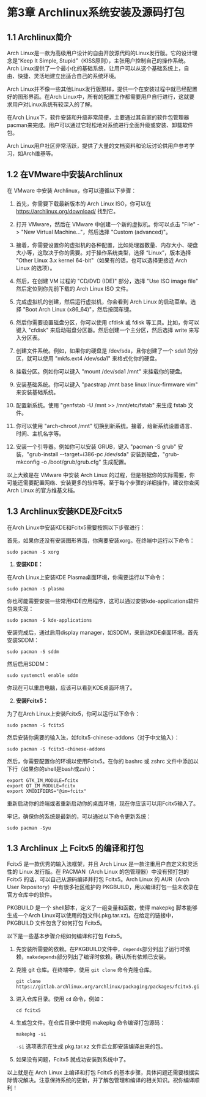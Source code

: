# 第3章 Archlinux系统安装及源码打包

## 1.1 Archlinux简介

Arch Linux是一款为高级用户设计的自由开放源代码的Linux发行版。它的设计理念是“Keep It Simple, Stupid”（KISS原则），主张用户控制自己的操作系统。Arch Linux提供了一个最小化的基础系统，让用户可以从这个基础系统上，自由、快捷、灵活地建立出适合自己的系统环境。

Arch Linux并不像一些其他Linux发行版那样，提供一个在安装过程中就已经配置好的图形界面。在Arch Linux中，所有的配置工作都需要用户自行进行，这就要求用户对Linux系统有较深入的了解。

在Arch Linux下，软件安装和升级非常简便，主要通过其自家的软件包管理器pacman来完成。用户可以通过它轻松地对系统进行全面升级或安装、卸载软件包。

Arch Linux用户社区非常活跃，提供了大量的文档资料和论坛讨论供用户参考学习，如Arch维基等。

## 1.2 在VMware中安装Archlinux

在 VMware 中安装 Archlinux，你可以遵循以下步骤：

1. 首先，你需要下载最新版本的 Arch Linux ISO，你可以在 https://archlinux.org/download/ 找到它。

2. 打开 VMware，然后在 VMware 中创建一个新的虚拟机。你可以点击 "File" -> "New Virtual Machine..."，然后选择 "Custom (advanced)"。

3. 接着，你需要设置你的虚拟机的各种配置，比如处理器数量、内存大小、硬盘大小等，这取决于你的需要。对于操作系统类型，选择 “Linux”，版本选择 "Other Linux 3.x kernel 64-bit"（如果有的话，也可以选择更接近 Arch Linux 的选项）。

4. 然后，在创建 VM 过程的 "CD/DVD (IDE)" 部分，选择 "Use ISO image file" 然后定位到你先前下载的 Arch Linux ISO 文件。

5. 完成虚拟机的创建，然后运行虚拟机，你会看到 Arch Linux 的启动菜单。选择 "Boot Arch Linux (x86_64)"，然后按回车键。

6. 然后你需要设置磁盘分区，你可以使用 cfdisk 或 fdisk 等工具。比如，你可以键入 "cfdisk" 来启动磁盘分区器。然后创建一个主分区，然后选择 write 来写入分区表。

7. 创建文件系统。例如，如果你的硬盘是 /dev/sda，且你创建了一个 sda1 的分区，就可以使用 "mkfs.ext4 /dev/sda1" 来格式化你的硬盘。

8. 挂载分区。例如你可以键入 "mount /dev/sda1 /mnt" 来挂载你的硬盘。

9. 安装基础系统。你可以键入 "pacstrap /mnt base linux linux-firmware vim" 来安装基础系统。

10. 配置新系统。使用 "genfstab -U /mnt >> /mnt/etc/fstab" 来生成 fstab 文件。

11. 你可以使用 "arch-chroot /mnt" 切换到新系统。接着，给新系统设置语言、时间、主机名字等。

12. 安装一个引导器。例如你可以安装 GRUB，键入 "pacman -S grub" 安装，"grub-install --target=i386-pc /dev/sda" 安装到硬盘，"grub-mkconfig -o /boot/grub/grub.cfg" 生成配置。

以上大致是在 VMware 中安装 Arch Linux 的过程，但是根据你的实际需要，你可能还需要配置网络、安装更多的软件等。至于每个步骤的详细操作，建议你查阅 Arch Linux 的官方维基文档。

## 1.3 Archlinux安装KDE及Fcitx5

在Arch Linux中安装KDE和Fcitx5需要按照以下步骤进行：

首先，如果你还没有安装图形界面，你需要安装xorg。在终端中运行以下命令：
```
sudo pacman -S xorg
```

1. **安装KDE：**

在Arch Linux上安装KDE Plasma桌面环境，你需要运行以下命令：

```
sudo pacman -S plasma
```

你也可能需要安装一些常用KDE应用程序，这可以通过安装kde-applications软件包来实现：

```
sudo pacman -S kde-applications
```

安装完成后，通过启用display manager，如SDDM，来启动KDE桌面环境。首先安装SDDM：

```
sudo pacman -S sddm
```

然后启用SDDM：

```
sudo systemctl enable sddm
```

你现在可以重启电脑，应该可以看到KDE桌面环境了。

2. **安装Fcitx5：**

为了在Arch Linux上安装Fcitx5，你可以运行以下命令：

```
sudo pacman -S fcitx5
```

然后安装你需要的输入法，如fcitx5-chinese-addons（对于中文输入）：

```
sudo pacman -S fcitx5-chinese-addons
```

然后，你需要配置你的环境以使用Fcitx5。在你的 bashrc 或 zshrc 文件中添加以下行（如果你的shell是bash或zsh）：

```
export GTK_IM_MODULE=fcitx
export QT_IM_MODULE=fcitx
export XMODIFIERS="@im=fcitx"
```

重新启动你的终端或者重新启动你的桌面环境，现在你应该可以用Fcitx5输入了。

牢记，确保你的系统是最新的，可以通过以下命令更新系统：

```
sudo pacman -Syu
```

## 1.3 Archlinux 上 Fcitx5 的编译和打包

Fcitx5 是一款优秀的输入法框架，并且 Arch Linux 是一款注重用户自定义和灵活性的 Linux 发行版。在 PACMAN（Arch Linux 的包管理器）中没有预打包的 Fcitx5 的话，可以自己从源码编译并打包 Fcitx5。Arch Linux 的 AUR（Arch User Repository）中有很多社区维护的 PKGBUILD，用以编译打包一些未收录在官方仓库中的软件。

PKGBUILD 是一个 shell脚本，定义了一组变量和函数，使得 makepkg 脚本能够生成一个Arch Linux可以使用的包文件(.pkg.tar.xz)。在给定的链接中，PKGBUILD 文件包含了如何打包 Fcitx5。

以下是一些基本步骤介绍如何编译和打包 Fcitx5。

1. 先安装所需要的依赖。在PKGBUILD文件中，`depends`部分列出了运行时依赖，`makedepends`部分列出了编译时依赖。确认所有依赖已安装。

2. 克隆 git 仓库。在终端中，使用 `git clone` 命令克隆仓库。

    ```
    git clone https://gitlab.archlinux.org/archlinux/packaging/packages/fcitx5.git
    ```

3. 进入仓库目录。使用 `cd` 命令，例如：

    ```
    cd fcitx5
    ```

4. 生成包文件。在仓库目录中使用 makepkg 命令编译打包源码：

    ```
    makepkg -si
    ```

   `-si` 选项表示在生成 pkg.tar.xz 文件后立即安装编译出来的包。

5. 如果没有问题，Fcitx5 就成功安装到系统中了。

以上就是在 Arch Linux 上编译和打包 Fcitx5 的基本步骤，具体问题还需要根据实际情况解决。注意保持系统的更新，并了解包管理和编译的相关知识。祝你编译顺利！